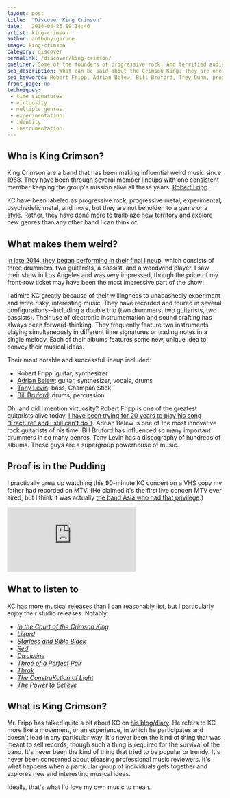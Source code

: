 ```yaml
---
layout: post
title:  "Discover King Crimson"
date:   2014-04-26 19:14:46
artist: king-crimson
author: anthony-garone
image: king-crimson
category: discover
permalink: /discover/king-crimson/
oneliner: Some of the founders of progressive rock. And terrified audiences.
seo_description: What can be said about the Crimson King? They are one of the most influential rock bands of all time.
seo_keywords: Robert Fripp, Adrian Belew, Bill Bruford, Trey Gunn, progressive rock
front_page: no
techniques:
 - time signatures
 - virtuosity
 - multiple genres
 - experimentation
 - identity
 - instrumentation
---
```

## Who is King Crimson?

King Crimson are a band that has been making influential weird music since 1968. They have been through several member lineups with one consistent member keeping the group's mission alive all these years: [Robert Fripp](http://en.wikipedia.org/wiki/Robert_Fripp).

KC have been labeled as progressive rock, progressive metal, experimental, psychedelic metal, and more, but they are not beholden to a genre or a style. Rather, they have done more to trailblaze new territory and explore new genres than any other band I can think of.

## What makes them weird?

[In late 2014, they began performing in their final lineup](http://www.dgmlive.com/diaries.htm?artist=&amp;show=&amp;member=3&amp;entry=26264), which consists of three drummers, two guitarists, a bassist, and a woodwind player. I saw their show in Los Angeles and was very impressed, though the price of my front-row ticket may have been the most impressive part of the show!

I admire KC greatly because of their willingness to unabashedly experiment and write risky, interesting music. They have recorded and toured in several configurations--including a double trio (two drummers, two guitarists, two bassists). Their use of electronic instrumentation and sound crafting has always been forward-thinking. They frequently feature two instruments playing simultaneously in different time signatures or trading notes in a single melody. Each of their albums features some new, unique idea to convey their musical ideas.

Their most notable and successful lineup included:

- Robert Fripp: guitar, synthesizer
- [Adrian Belew](http://www.adrianbelew.net/): guitar, synthesizer, vocals, drums
- [Tony Levin](http://www.papabear.com/): bass, Champan Stick
- [Bill Bruford](/discover/bruford): drums, percussion

Oh, and did I mention virtuosity? Robert Fripp is one of the greatest guitarists alive today. [I have been trying for 20 years to play his song "Fracture" and I still can't do it](http://blog.garone.org/blog/fracture-transcription). Adrian Belew is one of the most innovative rock guitarists of his time. Bill Bruford has influenced so many important drummers in so many genres. Tony Levin has a discography of hundreds of albums. These guys are a supergroup powerhouse of music.

## Proof is in the Pudding

I practically grew up watching this 90-minute KC concert on a VHS copy my father had recorded on MTV. (He claimed it's the first live concert MTV ever aired, but I think it was actually [the band Asia who had that privilege](http://en.wikipedia.org/wiki/Asia_(band)).)

<div class="video-wrapper">
<iframe src="http://www.youtube.com/embed/dWZmBSJwY1Y" frameborder="0" allowfullscreen=""></iframe>
</div>

## What to listen to

KC has [more musical releases than I can reasonably list](http://en.wikipedia.org/wiki/King_Crimson_discography), but I particularly enjoy their studio releases. Notably:

- *[In the Court of the Crimson King](http://en.wikipedia.org/wiki/In_the_Court_of_the_Crimson_King)*
- *[Lizard](http://en.wikipedia.org/wiki/Lizard_(album))*
- *[Starless and Bible Black](http://en.wikipedia.org/wiki/Starless_and_Bible_Black)*
- *[Red](http://en.wikipedia.org/wiki/Red_(King_Crimson_album))*
- *[Discipline](http://en.wikipedia.org/wiki/Discipline_(King_Crimson_album))*
- *[Three of a Perfect Pair](http://en.wikipedia.org/wiki/Three_of_a_Perfect_Pair)*
- *[Thrak](http://en.wikipedia.org/wiki/Thrak)*
- *[The ConstruKction of Light](http://en.wikipedia.org/wiki/The_ConstruKction_of_Light)*
- *[The Power to Believe](http://en.wikipedia.org/wiki/The_Power_to_Believe)*

## What is King Crimson?

Mr. Fripp has talked quite a bit about KC on [his blog/diary](http://www.dgmlive.com/diaries.htm?member=3). He refers to KC more like a movement, or an experience, in which he participates and doesn't lead in any particular way. It's never been the kind of thing that was meant to sell records, though such a thing is required for the survival of the band. It's never been the kind of thing that tried to be popular or trendy. It's never been concerned about pleasing professional music reviewers. It's what happens when a particular group of individuals gets together and explores new and interesting musical ideas.

Ideally, that's what I'd love my own music to mean.
